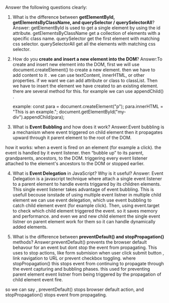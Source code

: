 Answer the following questions clearly:

1. What is the difference between **getElementById, getElementsByClassName, and querySelector / querySelectorAll**?
   Answer: getElementById is used to get a single element by using the id attribute. getElementsByClassName get a collection of elements with a specific class name. querySelector get the first element with matching css selector. querySelectorAll get all the elements with matching css selector.

2. How do you **create and insert a new element into the DOM**?
   Answer:To create and insert new element into the DOM, first we will use document.createElement() to create a new element. then we have to add content to it . we can use textContent, innerHTML, or other properties. if we want we can add attribute or class to classList. Then we have to insert the element we have created to an existing element. there are several method for this. for example we can use appendChild() .

   example:
   const para = document.createElement("p");
   para.innerHTML = "This is an example.";
   document.getElementById("my-div").appendChild(para);

3. What is **Event Bubbling** and how does it work?
   Answer:Event bubbling is a mechanism where event triggered on child element then it propagates upward through it parent element to the root of the DOM.

how it works: when a event is fired on an element (for example a click). the event is handled by it event listener. then “bubble up” to its parent, grandparents, ancestors, to the DOM. triggering every event listener attached to the element's ancestors to the DOM or stopped earlier.

4. What is **Event Delegation** in JavaScript? Why is it useful?
   Answer: Event Delegation is a javascript technique where attach a single event listener to a parent element to handle events triggared by its children elements. This single event listener takes advantage of event bubbling. This is usefull becouse isnstade of using multiple event listner in multiple child element we can use event delegation, which use event bubbling to catch child element event (for example click). Then, using event.target to check which child element triggered the event. so it saves memory and performance. and even we and new child element the single event listner on parent element work for them so it can handle dynamically added elements.

5. What is the difference between **preventDefault() and stopPropagation()** methods?
   Answer:preventDefault() prevents the browser default behavour for an event but dont stop the event from propagating. This uses to stop actions, like form submision when user click submit button , link navigation to URL or prevent checkbox toggling. where stopPropagation() this stops event from continuing to propagate through the event capturing and bubbling phases. this used for preventing parent element event listner from being triggered by the propagation of child element event fire.

so we can say , preventDefault() stops browser default action, and stopPropagation() stops event from propagating.
